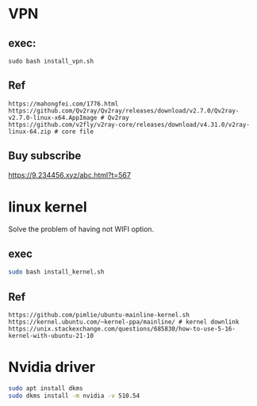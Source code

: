 # VPN

## exec:
```
sudo bash install_vpn.sh
```
## Ref
```
https://mahongfei.com/1776.html
https://github.com/Qv2ray/Qv2ray/releases/download/v2.7.0/Qv2ray-v2.7.0-linux-x64.AppImage # Qv2ray
https://github.com/v2fly/v2ray-core/releases/download/v4.31.0/v2ray-linux-64.zip # core file
```

## Buy subscribe
https://9.234456.xyz/abc.html?t=567


# linux kernel
Solve the problem of having not WIFI option.
## exec
```bash
sudo bash install_kernel.sh
```
## Ref
```
https://github.com/pimlie/ubuntu-mainline-kernel.sh
https://kernel.ubuntu.com/~kernel-ppa/mainline/ # kernel downlink
https://unix.stackexchange.com/questions/685830/how-to-use-5-16-kernel-with-ubuntu-21-10
```
# Nvidia driver
```bash
sudo apt install dkms
sudo dkms install -m nvidia -v 510.54
```
